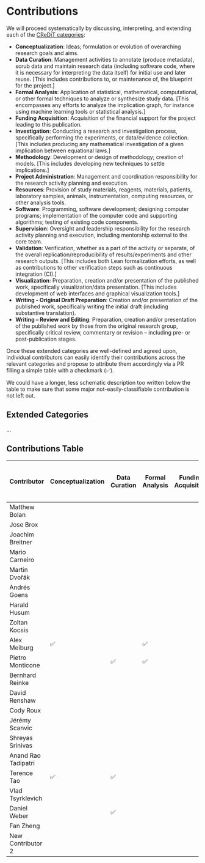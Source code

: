 # Contributions

We will proceed systematically by discussing, interpreting, and extending each of
the [CReDiT categories](https://credit.niso.org/):

- **Conceptualization**: Ideas; formulation or evolution of overarching research goals and aims.
- **Data Curation**: Management activities to annotate (produce metadata), scrub data and maintain research data (including software code, where it is necessary for interpreting the data itself) for initial use and later reuse.  [This includes contributions to, or maintenance of, the blueprint for the project.]
- **Formal Analysis**: Application of statistical, mathematical, computational, or other formal techniques to analyze or synthesize study data.  [This encompasses any efforts to analyze the implication graph, for instance using machine learning tools or statistical analysis.]
- **Funding Acquisition**: Acquisition of the financial support for the project leading to this publication.
- **Investigation**: Conducting a research and investigation process, specifically performing the experiments, or data/evidence collection. [This includes producing any mathematical investigation of a given implication between equational laws.]
- **Methodology**: Development or design of methodology; creation of models.  [This includes developing new techniques to settle implications.]
- **Project Administration**: Management and coordination responsibility for the research activity planning and execution.
- **Resources**: Provision of study materials, reagents, materials, patients, laboratory samples, animals, instrumentation, computing resources, or other analysis tools.
- **Software**: Programming, software development; designing computer programs; implementation of the computer code and supporting algorithms; testing of existing code components.
- **Supervision**: Oversight and leadership responsibility for the research activity planning and execution, including mentorship external to the core team.
- **Validation**: Verification, whether as a part of the activity or separate, of the overall replication/reproducibility of results/experiments and other research outputs.  [This includes both Lean formalization efforts, as well as contributions to other verification steps such as continuous integration (CI).]
- **Visualization**: Preparation, creation and/or presentation of the published work, specifically visualization/data presentation.  [This includes development of web interfaces and graphical visualization tools.]
- **Writing - Original Draft Preparation**: Creation and/or presentation of the published work, specifically writing the initial draft (including substantive translation).
- **Writing – Review and Editing**: Preparation, creation and/or presentation of the published work by those from the original research group, specifically critical review, commentary or revision – including pre- or post-publication stages.

Once these extended categories are well-defined and agreed upon, individual contributors can easily
identify their contributions across the relevant categories and propose to attribute them
accordingly via a PR filling a simple table with a checkmark (✅).

We could have a longer, less schematic description too written below the table to make sure that
some major not-easily-classifiable contribution is not left out.

## Extended Categories

...

## Contributions Table

| Contributor         | Conceptualization | Data Curation | Formal Analysis | Funding Acquisition | Investigation | Methodology | Project Administration | Resources | Software | Supervision | Validation | Visualization | Writing - Original Draft Preparation | Writing – Review and Editing |
|---------------------|-------------------|---------------|-----------------|---------------------|---------------|-------------|------------------------|-----------|----------|-------------|------------|---------------|--------------------------------------|------------------------------|
| Matthew Bolan       |                   |               |                 |                     |               |             |                        |           |          |             |            |               |                                      |                              |
| Jose Brox           |                   |               |                 |                     |               |             |                        |           |          |             |            |               |                                      |                              |
| Joachim Breitner    |                   |               |                 |                     |               |             |                       |           | ✅       |             |  ✅        |               |                                      |                              |
| Mario Carneiro      |                   |               |                 |                     |               |             |                        |           |          |             |            |               |                                      |                              |
| Martin Dvořák       |                   |               |                 |                     |               |             |                        |           |          |             |            |               |                                      |                              |
| Andrés Goens        |                   |               |                 |                     |               |             |                        |           |          |             |            |               |                                      |                              |
| Harald Husum        |                   |               |                 |                     | ✅             |             |                        |           | ✅        |             |            | ✅             |                                      |                              |
| Zoltan Kocsis       |                   |               |                 |                     |               |             |                        |           |          |             |            |               |                                      |                              |
| Alex Meiburg        | ✅                  |              | ✅              |                     | ✅            | ✅           |                        |           |          |             | ✅          |               |                                      |                              |
| Pietro Monticone    |                   | ✅             | ✅               |                     |               |             | ✅                      | ✅         | ✅        |             | ✅          |               | ✅                                    | ✅                            |
| Bernhard Reinke     |                   |               |                 |                     | ✅             | ✅           |                        |           |         |             | ✅          |               |                                      |                              |
| David Renshaw       |                   |               |                 |                     |               |             |                        |           |  ✅       |             |            |               |                                      |                              |
| Cody Roux           |                   |               |                 |                     |               |             |                        |           | ✅       |             | ✅         |               | ✅                                  | 
| Jérémy Scanvic      |                   |               |                 |                     |               |             |                        |           |          |             | ✅         |               |                                      |                              |
| Shreyas Srinivas    |                   |               |                 |                     |               |             |                        |           |          |             |            |               |                                      |                              |
| Anand Rao Tadipatri |                   |               |                 |                     |               |             |                        |           |          |             |            |               |                                      |                              |
| Terence Tao         | ✅                 | ✅             |                 |                     | ✅             | ✅           | ✅                      |           |          |             |            |               | ✅                                    | ✅                            |
| Vlad Tsyrklevich    |                   |               |                 |                     |               |             |                        |           |          |             |            |               |                                      |                              |
| Daniel Weber        |                   | ✅             |                 |                     | ✅             | ✅           |                        |           | ✅        |             | ✅          |               |                                      |                              |
| Fan Zheng           |                   |               |                 |                     | ✅             | ✅           |                        |           |          |             |            |               |                                      |                              |
| New Contributor 2   |                   |               |                 |                     |               |             |                        |           |          |             |            |               |                                      |                              |
